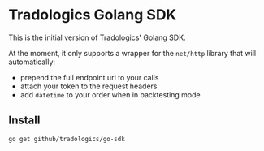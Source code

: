 Tradologics Golang SDK
======================

This is the initial version of Tradologics' Golang SDK.

At the moment, it only supports a wrapper for the `net/http` library that will automatically:

- prepend the full endpoint url to your calls
- attach your token to the request headers
- add `datetime` to your order when in backtesting mode


Install
------------------

```sh
go get github/tradologics/go-sdk
```
